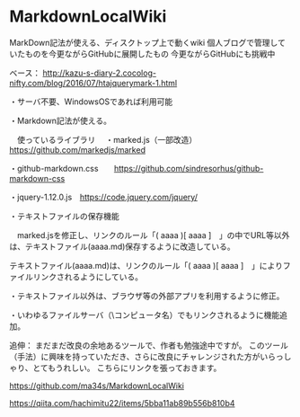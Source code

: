 # MarkdownLocalWiki
MarkDown記法が使える、ディスクトップ上で動くwiki
個人ブログで管理していたものを今更ながらGitHubに展開したもの
今更ながらGitHubにも挑戦中

ベース：
http://kazu-s-diary-2.cocolog-nifty.com/blog/2016/07/htajquerymark-1.html

・サーバ不要、WindowsOSであれば利用可能

・Markdown記法が使える。

　使っているライブラリ
　・marked.js（一部改造）　https://github.com/markedjs/marked

・github-markdown.css　　https://github.com/sindresorhus/github-markdown-css

・jquery-1.12.0.js　https://code.jquery.com/jquery/
 
・テキストファイルの保存機能

　marked.jsを修正し、リンクのルール「( aaaa  )[ aaaa ]　」の中でURL等以外は、テキストファイル(aaaa.md)保存するように改造している。

テキストファイル(aaaa.md)は、リンクのルール「( aaaa  )[ aaaa ]　」によりファイルリンクされるようにしている。

・テキストファイル以外は、ブラウザ等の外部アプリを利用するように修正。

・いわゆるファイルサーバ（\\コンピュータ名）でもリンクされるように機能追加。

追伸：
まだまだ改良の余地あるツールで、作者も勉強途中ですが。
このツール（手法）に興味を持っていただき、さらに改良にチャレンジされた方がいらっしゃり、とてもうれしい。
こちらにリンクを張っておきます。

https://github.com/ma34s/MarkdownLocalWiki

https://qiita.com/hachimitu22/items/5bba11ab89b556b810b4
